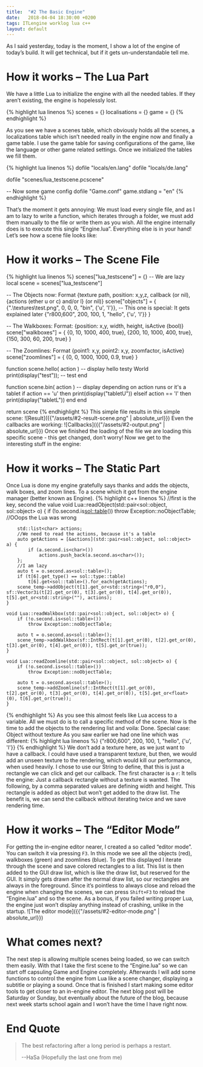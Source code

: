 ```yaml
---
title:  "#2 The Basic Engine"
date:   2018-04-04 18:30:00 +0200
tags: ITLengine worklog lua c++
layout: default
---
```

As I said yesterday, today is the moment, I show a lot of the engine of today’s build. It will get technical, but if it gets un-understandable tell me.

# How it works – The Lua Part #
We have a little Lua to initialize the engine with all the needed tables. If they aren’t existing, the engine is hopelessly lost.

{% highlight lua linenos %}
scenes = {}
localisations = {}
game = {}
{% endhighlight %}

As you see we have a scenes table, which obviously holds all the scenes, a localizations table which isn’t needed really in the engine now and finally a game table.
I use the game table for saving configurations of the game, like the language or other game related settings.
Once we initialized the tables we fill them.

{% highlight lua linenos %}
dofile "locals/en.lang"
dofile "locals/de.lang"

dofile "scenes/lua_testscene.pcscene"

-- Now some game config
dofile "Game.conf"
game.stdlang = "en"
{% endhighlight %}

That’s the moment it gets annoying: We must load every single file, and as I am to lazy to write a function, which iterates through a folder, we must add them manually to the file or write them as you wish. All the engine internally does is to execute this single “Engine.lua”. Everything else is in your hand! Let’s see how a scene file looks like:

# How it works – The Scene File #
{% highlight lua linenos %}
scenes["lua_testscene"] = {}
-- We are lazy
local scene = scenes["lua_testscene"]

-- The Objects now: Format {texture path, position: x,y,z, callback (or nil), {actions (ether u or c) and/or l} (or nil)}
scene["objects"] = {
	{".\\textures\\test.png", 0, 0, 0, "bin", {'u', 'l'}},
	-- This one is special: It gets explained later
	{"r800,600", 200, 100, 1, "hello", {'u', 'l'}}
}

-- The Walkboxes: Format: {position: x,y, width, height, isActive (bool)}
scene["walkboxes"] = {
	{0, 10, 1000, 400, true},
	{200, 10, 1000, 400, true},
	{150, 300, 60, 200, true}
}

-- The Zoomlines: Format {point1: x,y, point2: x,y, zoomfactor, isActive}
scene["zoomlines"] = {
	{0, 0, 1000, 1000, 0.9, true}
}

function scene.hello( action )
	-- display hello testy World 
	print(display("test")); -- test
end

function scene.bin( action )
	-- display depending on action runs or it's a tablet
	if action == 'u' then print(display("tabletU"))
	elseif action == 'l' then print(display("tabletL"))
	end
end

return scene
{% endhighlight %}
This simple file results in this simple scene:
![Result]({{"/assets/#2-result-scene.png" | absolute_url}})
Even the callbacks are working:
![Callbacks]({{"/assets/#2-output.png" | absolute_url}})
Once we finished the loading of the file we are loading this specific scene - this get changed, don’t worry! Now we get to the interesting stuff in the engine:

# How it works – The Static Part #
Once Lua is done my engine gratefully says thanks and adds the objects, walk boxes, and zoom lines. To a scene which it got from the engine manager (better known as Engine).
{% highlight c++ linenos %}
//first is the key, second the value
void Lua::readObject(std::pair<sol::object, sol::object> o) {
		if (!o.second.is<sol::table>())
			throw Exception::noObjectTable; //OOops the Lua was wrong
			
		std::list<char> actions;
		//We need to read the actions, because it's a table
		auto getActions = [&actions](std::pair<sol::object, sol::object> a) {
			if (a.second.is<char>())
				actions.push_back(a.second.as<char>());
		};
		//I am lazy
		auto t = o.second.as<sol::table>();
		if (t[6].get_type() == sol::type::table)
			t[6].get<sol::table>().for_each(getActions);
		scene_temp->addObject(t[1].get_or<std::string>("r0,0"), sf::Vector3i(t[2].get_or(0), t[3].get_or(0), t[4].get_or(0)), t[5].get_or<std::string>(""), actions);
	}

	void Lua::readWalkbox(std::pair<sol::object, sol::object> o) {
		if (!o.second.is<sol::table>())
			throw Exception::noObjectTable;

		auto t = o.second.as<sol::table>();
		scene_temp->addWalkbox(sf::IntRect(t[1].get_or(0), t[2].get_or(0), t[3].get_or(0), t[4].get_or(0)), t[5].get_or(true));
	}

	void Lua::readZoomline(std::pair<sol::object, sol::object> o) {
		if (!o.second.is<sol::table>())
			throw Exception::noObjectTable;
			
		auto t = o.second.as<sol::table>();
		scene_temp->addZoomline(sf::IntRect(t[1].get_or(0), t[2].get_or(0), t[3].get_or(0), t[4].get_or(0)), t[5].get_or<float>(0), t[6].get_or(true));
	}
{% endhighlight %}
As you see this almost feels like Lua access to a variable. All we must do is to call a specific method of the scene. Now is the time to add the objects to the rendering list and voila: Done. 
Special case: Object without texture
As you saw earlier we had one line which was different: 
{% highlight lua linenos %}
	{"r800,600", 200, 100, 1, "hello", {'u', 'l'}}
{% endhighlight %}
We don’t add a texture here, as we just want to have a callback. I could have used a transparent texture, but then, we would add an unseen texture to the rendering, which would kill our performance, when used heavily. I chose to use our String to define, that this is just a rectangle we can click and get our callback. The first character is a `r`: It tells the engine: Just a callback rectangle without a texture is wanted. The following, by a comma separated values are defining width and height. This rectangle is added as object but won’t get added to the draw list. The benefit is, we can send the callback without iterating twice and we save rendering time. 

# How it works – The “Editor Mode” #
For getting the in-engine editor nearer, I created a so called “editor mode”. You can switch it via pressing `F3`. In this mode we see all the objects (red), walkboxes (green) and zoomlines (blue). To get this displayed I iterate through the scene and save colored rectangles to a list. This list is then added to the GUI draw list, which is like the draw list, but reserved for the GUI. It simply gets drawn after the normal draw list, so our rectangles are always in the foreground. Since it’s pointless to always close and reload the engine when changing the scenes, we can press `Shift+F3` to reload the “Engine.lua” and so the scene. As a bonus, if you failed writing proper Lua, the engine just won’t display anything instead of crashing, unlike in the startup.
![The editor mode]({{"/assets/#2-editor-mode.png" | absolute_url}})

# What comes next? #
The next step is allowing multiple scenes being loaded, so we can switch them easily. With that I take the first scene to the “Engine.lua” so we can start off capsuling Game and Engine completely. Afterwards I will add some functions to control the engine from Lua like a scene changer, displaying a subtitle or playing a sound. Once that is finished I start making some editor tools to get closer to an in-engine editor. The next blog post will be Saturday or Sunday, but eventually about the future of the blog, because next week starts school again and I won’t have the time I have right now.

# End Quote #
>The best refactoring after a long period is perhaps a restart.
>
> --HaSa (Hopefully the last one from me)
